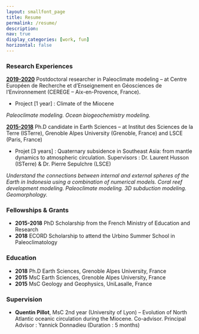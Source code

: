 ```yaml
---
layout: smallfont_page
title: Resume
permalink: /resume/
description: 
nav: true
display_categories: [work, fun]
horizontal: false
---
```



### Research Experiences

 <a href="#">__2019-2020__</a> Postdoctoral researcher in Paleoclimate modeling – at Centre Européen de Recherche et d’Enseignement en Géosciences de l’Environnement (CEREGE – Aix-en-Provence, France).

- Project [1 year] : Climate of the Miocene

_Paleoclimate modeling. Ocean biogeochemistry modeling._

 <a href="#">__2015-2018__</a>  Ph.D candidate in Earth Sciences – at Institut des Sciences de la Terre (ISTerre), Grenoble Alpes University (Grenoble, France) and LSCE (Paris, France)

- Projet [3 years] : Quaternary subsidence in Southeast Asia: from mantle dynamics to atmospheric circulation. Supervisors : Dr. Laurent Husson (ISTerre) & Dr. Pierre Sepulchre (LSCE)

_Understand the connections between internal and external spheres of the Earth in Indonesia using a combination of numerical models. Coral reef development modeling. Paleoclimate modeling. 3D subduction modeling. Geomorphology._


### Fellowships & Grants

- __2015-2018__ PhD Scholarship from the French Ministry of Education and Research
- __2018__ ECORD Scholarship to attend the Urbino Summer School in Paleoclimatology


### Education

- __2018__ Ph.D Earth Sciences, Grenoble Alpes University, France
- __2015__ MsC Earth Sciences, Grenoble Alpes University, France
- __2015__ MsC Geology and Geophysics, UniLasalle, France

### Supervision

- __Quentin Pillot__, MsC 2nd year (University of Lyon) – Evolution of North Atlantic oceanic circulation during the Miocene. Co-advisor. Principal Advisor : Yannick Donnadieu (Duration : 5 months) 
